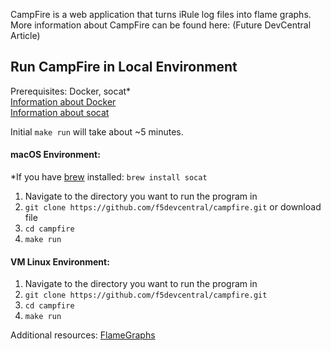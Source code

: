 CampFire is a web application that turns iRule log files into flame graphs.
<br>More information about CampFire can be found here: (Future DevCentral Article)

## Run CampFire in Local Environment
Prerequisites: Docker, socat*
<br>[Information about Docker](https://docs.docker.com/docker-for-mac/install/)
<br>[Information about socat](https://www.cyberciti.biz/faq/linux-unix-tcp-port-forwarding/)

Initial `make run` will take about ~5 minutes.
#### macOS Environment:
*If you have [brew](https://brew.sh/) installed: `brew install socat`

1. Navigate to the directory you want to run the program in
2. `git clone https://github.com/f5devcentral/campfire.git` or download file
3. `cd campfire`
4. `make run`

#### VM Linux Environment:

1. Navigate to the directory you want to run the program in
2. `git clone https://github.com/f5devcentral/campfire.git`
3. `cd campfire`
4. `make run`

Additional resources: [FlameGraphs](http://www.brendangregg.com/flamegraphs.html)